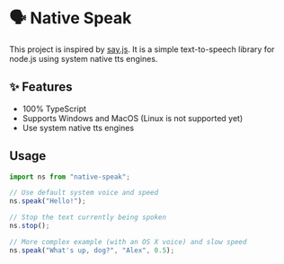 # 🗣️ Native Speak

This project is inspired by [say.js]("https://github.com/Marak/say.js"). It is a simple text-to-speech library for node.js using system native tts engines.

## ✨ Features

- 100% TypeScript
- Supports Windows and MacOS (Linux is not supported yet)
- Use system native tts engines

## Usage

```typescript
import ns from "native-speak";

// Use default system voice and speed
ns.speak("Hello!");

// Stop the text currently being spoken
ns.stop();

// More complex example (with an OS X voice) and slow speed
ns.speak("What's up, dog?", "Alex", 0.5);
```
